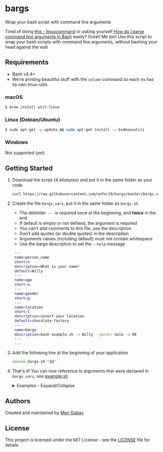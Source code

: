 # bargs

Wrap your bash script with command line arguments

Tired of doing [this - linuxcommand](http://linuxcommand.org/lc3_wss0120.php) or asking yourself [How do I parse command line arguments in Bash](https://stackoverflow.com/questions/192249/how-do-i-parse-command-line-arguments-in-bash) easily? Great! Me too! Use this script to wrap your bash scripts with command line arguments, without bashing your head against the wall

## Requirements

- Bash v4.4+
- We're printing beautiful stuff with the `column` command so each os has its own linux-utils

### macOS

```bash
$ brew install util-linux
```

### Linux (Debian/Ubuntu)

```bash
$ sudo apt-get -y update && sudo apt-get install -y bsdmainutils
```

### Windows

Not supported (yet)

## Getting Started

1. Download the script (4 kilobytes) and put it in the same folder as your code

   ```bash
   curl https://raw.githubusercontent.com/unfor19/bargs/master/bargs.sh --output bargs.sh
   ```

1. Create the file `bargs_vars`, put it in the same folder as `bargs.sh`

   - The delimiter `---` is required once at the beginning, and **twice** in the end
   - If default is empty or not defiend, the argument is required
   - You can't add comments to this file, use the description
   - Don't add quotes (or double quotes) in the description
   - Arguments values (including default) must not contain whitespace
   - Use the bargs description to set the `--help` message

   ```bash
    ---
    name=person_name
    short=n
    description=What is your name?
    default=Willy
    ---
    name=age
    short=a
    ---
    name=gender
    short=g
    ---
    name=location
    short=l
    description=insert your location
    default=chocolate-factory
    ---
    name=bargs
    description=bash example.sh -n Willy --gender male -a 99
    ---
    ---
   ```

1. Add the following line at the beginning of your application

   ```bash
   source bargs.sh "$@"
   ```

1. That's it! You can now reference to arguments that were declared in `bargs_vars`, see [example.sh](https://github.com/unfor19/bargs/blob/master/example.sh)

   <details><summary>
   Examples - Expand/Collapse
   </summary>

   - ```bash
      $ bash example.sh -n Willy --gender male -a 99
      Name:      Willy
      Age:       99
      Gender:    male
      Location:  chocolate-factory
     ```

   - ```bash
      $ bash example.sh -h

      Usage: bash example.sh -n Willy --gender male -a 99
      --person_name  |  -n  [Willy]              What is your name?
      --age          |  -a  [Required]
      --gender       |  -g  [Required]
      --location     |  -l  [chocolate-factory]  insert your location
     ```

   - ```bash
      $ bash example.sh -n Meir --gender male
      [ERROR] Required argument: age

      Usage: bash example.sh -n Willy --gender male -a 99

      --person_name  |  -n  [Willy]              What is your name?
      --age          |  -a  [Required]
      --gender       |  -g  [Required]
      --location     |  -l  [chocolate-factory]  insert your location
     ```

   </details>

## Authors

Created and maintained by [Meir Gabay](https://github.com/unfor19)

## License

This project is licensed under the MIT License - see the [LICENSE](https://github.com/unfor19/bargs/blob/master/LICENSE) file for details
